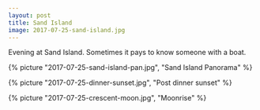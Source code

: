 ```yaml
---
layout: post
title: Sand Island
image: 2017-07-25-sand-island.jpg
---
```


Evening at Sand Island. Sometimes it pays to know someone with a boat.

<!--more-->

{% picture "2017-07-25-sand-island-pan.jpg", "Sand Island Panorama" %}

{% picture "2017-07-25-dinner-sunset.jpg", "Post dinner sunset" %}

{% picture "2017-07-25-crescent-moon.jpg", "Moonrise" %}
